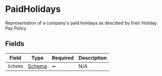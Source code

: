 # PaidHolidays

Representation of a company's paid holidays as descibed by their Holiday Pay Policy


## Fields

| Field                                       | Type                                        | Required                                    | Description                                 |
| ------------------------------------------- | ------------------------------------------- | ------------------------------------------- | ------------------------------------------- |
| `Schema`                                    | [Schema](../../Models/Components/Schema.md) | :heavy_minus_sign:                          | N/A                                         |
